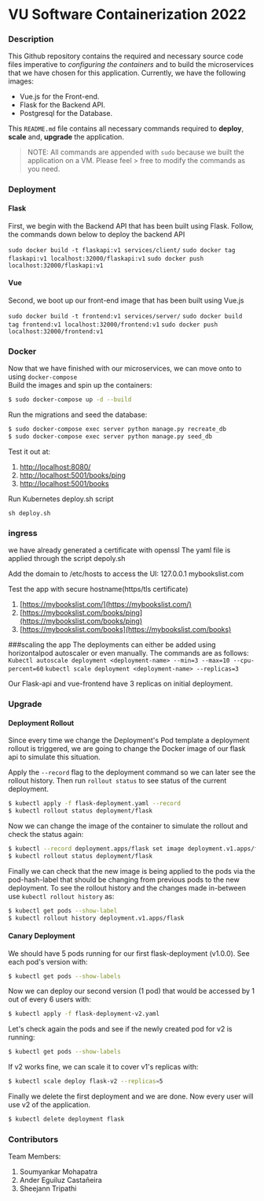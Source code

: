 # VU Software Containerization 2022

### Description
This Github repository contains the required and necessary source code files imperative to _configuring the containers_ and to build the microservices that we have chosen for this application. Currently, we have the following images:  

* Vue.js for the Front-end.
* Flask for the Backend API.
* Postgresql for the Database.

This `README.md` file contains all necessary commands required to __deploy__, __scale__ and, __upgrade__ the application.  

> NOTE: All commands are appended with `sudo` because we built the application on a VM. Please feel > free to modify the commands as you need.  

### Deployment

#### Flask
First, we begin with the Backend API that has been built using Flask. Follow, the commands down below to deploy the backend API

`sudo docker build -t flaskapi:v1 services/client/`
`sudo docker tag flaskapi:v1 localhost:32000/flaskapi:v1`
`sudo docker push localhost:32000/flaskapi:v1`

#### Vue
Second, we boot up our front-end image that has been built using Vue.js

`sudo docker build -t frontend:v1 services/server/`
`sudo docker build tag frontend:v1 localhost:32000/frontend:v1`
`sudo docker push localhost:32000/frontend:v1`


### Docker

Now that we have finished with our microservices, we can move onto to using `docker-compose`  
Build the images and spin up the containers:

```sh
$ sudo docker-compose up -d --build
```

Run the migrations and seed the database:

```sh
$ sudo docker-compose exec server python manage.py recreate_db
$ sudo docker-compose exec server python manage.py seed_db
```

Test it out at:

1. [http://localhost:8080/](http://localhost:8080/)
1. [http://localhost:5001/books/ping](http://localhost:5001/books/ping)
1. [http://localhost:5001/books](http://localhost:5001/books)

Run Kubernetes deploy.sh script

`sh deploy.sh`

### ingress
we have already generated a certificate with openssl
The yaml file is applied through the script depoly.sh

Add the domain to /etc/hosts to access the UI:
127.0.0.1 mybookslist.com

Test the app with secure hostname(https/tls certificate)

1. [https://mybookslist.com/](https://mybookslist.com/)
1. [https://mybookslist.com/books/ping](https://mybookslist.com/books/ping)
1. [https://mybookslist.com/books](https://mybookslist.com/books)

###scaling the app
The deployments can either be added using horizontalpod autoscaler or even manually. The commands are as follows:
`Kubectl autoscale deployment <deployment-name> --min=3 --max=10 --cpu-percent=60`
`kubectl scale deployment <deployment-name> --replicas=3`
 
 Our Flask-api and vue-frontend have 3 replicas on initial deployment.

### Upgrade

#### Deployment Rollout

Since every time we change the Deployment's Pod template a deployment rollout is triggered, we are going to change the Docker image of our flask api to simulate this situation.

Apply the `--record` flag to the deployment command so we can later see the rollout history. Then run `rollout status` to see status of the current deployment.

```sh
$ kubectl apply -f flask-deployment.yaml --record
$ kubectl rollout status deployment/flask
```

Now we can change the image of the container to simulate the rollout and check the status again:

```sh
$ kubectl --record deployment.apps/flask set image deployment.v1.apps/flask flask=jazzdd/alpine-flask
$ kubectl rollout status deployment/flask
```

Finally we can check that the new image is being applied to the pods via the pod-hash-label that should be changing from previous pods to the new deployment. To see the rollout history and the changes made in-between use `kubectl rollout history` as:

```sh
$ kubectl get pods --show-label
$ kubectl rollout history deployment.v1.apps/flask
```


#### Canary Deployment

We should have 5 pods running for our first flask-deployment (v1.0.0). See each pod's version with:

```sh
$ kubectl get pods --show-labels
```

Now we can deploy our second version (1 pod) that would be accessed by 1 out of every 6 users with:

```sh
$ kubectl apply -f flask-deployment-v2.yaml
```

Let's check again the pods and see if the newly created pod for v2 is running:

```sh
$ kubectl get pods --show-labels
```

If v2 works fine, we can scale it to cover v1's replicas with:

```sh
$ kubectl scale deploy flask-v2 --replicas=5
```

Finally we delete the first deployment and we are done. Now every user will use v2 of the application.

```sh
$ kubectl delete deployment flask 
```

### Contributors

Team Members:  

1. Soumyankar Mohapatra
2. Ander Eguiluz Castañeira
3. Sheejann Tripathi
